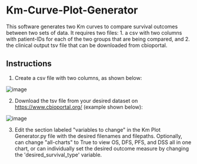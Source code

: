 # Km-Curve-Plot-Generator
This software generates two Km curves to compare survival outcomes between two sets of data.  It requires two files: 1. a csv with two columns with patient-IDs for each of the two groups that are being compared, and 2. the clinical output tsv file that can be downloaded from cbioportal.

## Instructions

1. Create a csv file with two columns, as shown below:
   
![image](https://github.com/u-kapoor/Km-Curve-Plot-Generator/assets/160059835/9b1ee9c3-1cad-4342-b30f-9dc5c6e86b44)
   
2. Download the tsv file from your desired dataset on https://www.cbioportal.org/ (example shown below):

![image](https://github.com/u-kapoor/Km-Curve-Plot-Generator/assets/160059835/81bece86-3e80-4a27-800f-8f69106f8d7e)

3. Edit the section labeled "variables to change" in the Km Plot Generator.py file with the desired filenames and filepaths.  Optionally, can change "all-charts" to True to view OS, DFS, PFS, and DSS all in one chart, or can individually set the desired outcome measure by changing the 'desired_survival_type' variable.
